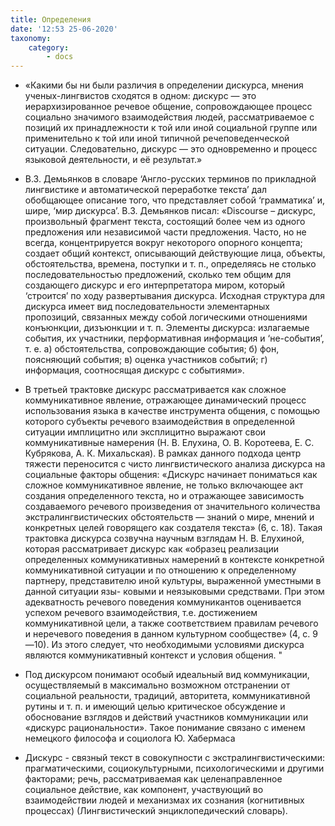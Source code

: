 ```yaml
---
title: Определения
date: '12:53 25-06-2020'
taxonomy:
    category:
        - docs
---
```


* «Какими бы ни были различия в определении дискурса, мнения ученых-лингвистов сходятся в одном: дискурс — это иерархизированное речевое общение, сопровождающее процесс социально значимого взаимодействия людей, рассматриваемое с позиций их принадлежности к той или иной социальной группе или применительно к той или иной типичной речеповеденческой ситуации. Следовательно, дискурс — это одновременно и процесс языковой деятельности, и её результат.»

* В.З. Демьянков в словаре ‘Англо-русских терминов по прикладной лингвистике и автоматической переработке текста’ дал обобщающее описание того, что представляет собой ‘грамматика’ и, шире, ‘мир дискурса’. В.З. Демьянков писал: «Discourse – дискурс, произвольный фрагмент текста, состоящий более чем из одного предложения или независимой части предложения. Часто, но не всегда, концентрируется вокруг некоторого опорного концепта; создает общий контекст, описывающий действующие лица, объекты, обстоятельства, времена, поступки и т. п., определяясь не столько последовательностью предложений, сколько тем общим для создающего дискурс и его интерпретатора миром, который ‘строится’ по ходу развертывания дискурса. Исходная структура для дискурса имеет вид последовательности элементарных пропозиций, связанных между собой логическими отношениями конъюнкции, дизъюнкции и т. п. Элементы дискурса: излагаемые события, их участники, перформативная информация и ‘не-события’, т. е. а) обстоятельства, сопровождающие события; б) фон, поясняющий события; в) оценка участников событий; г) информация, соотносящая дискурс с событиями».

* В третьей трактовке дискурс рассматривается как сложное коммуникативное явление, отражающее динамический процесс использования языка в качестве инструмента общения, с помощью которого субъекты речевого взаимодействия в определенной ситуации имплицитно или эксплицитно выражают свои коммуникативные намерения (Н. В. Елухина, О. В. Коротеева, Е. С. Кубрякова, А. К. Михальская). В рамках данного подхода центр тяжести переносится с чисто лингвистического анализа дискурса на социальные факторы общения: «Дискурс начинает пониматься как сложное коммуникативное явление, не только включающее акт создания определенного текста, но и отражающее зависимость создаваемого речевого произведения от значительного количества экстралингвистических обстоятельств — знаний о мире, мнений и конкретных целей говорящего как создателя текста» (6, с. 18). Такая трактовка дискурса созвучна научным взглядам Н. В. Елухиной, которая рассматривает дискурс как «образец реализации определенных коммуникативных намерений в контексте конкретной коммуникативной ситуации и по отношению к определенному партнеру, представителю иной культуры, выраженной уместными в данной ситуации язы- ковыми и неязыковыми средствами. При этом адекватность речевого поведения коммуникантов оценивается успехом речевого взаимодействия, т.е. достижением коммуникативной цели, а также соответствием правилам речевого и неречевого поведения в данном культурном сообществе» (4, с. 9—10). Из этого следует, что необходимыми условиями дискурса являются коммуникативный контекст и условия общения. "

* Под дискурсом понимают особый идеальный вид коммуникации, осуществляемый в максимально возможном отстранении от социальной реальности, традиций, авторитета, коммуникативной рутины и т. п. и имеющий целью критическое обсуждение и обоснование взглядов и действий участников коммуникации или «дискурс рациональности».
Такое понимание связано с именем немецкого философа и социолога Ю. Хабермаса

*  Дискурс - связный текст в совокупности с экстралингвистическими: прагматическими, социокультурными, психологическими и другими факторами; речь, рассматриваемая как целенаправленное социальное действие, как компонент, участвующий во взаимодействии людей и механизмах их сознания (когнитивных процессах) (Лингвистический энциклопедический словарь).
